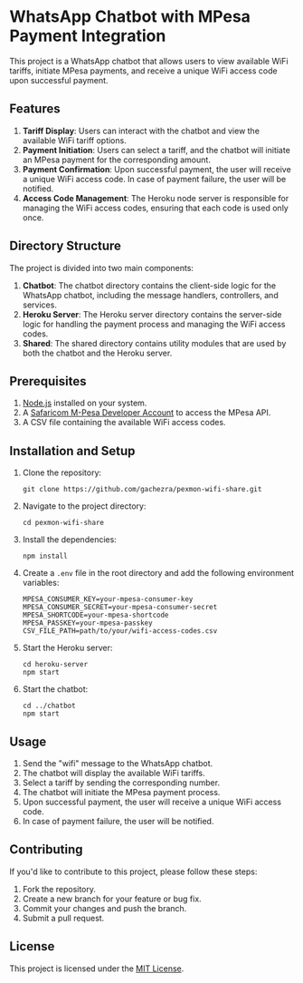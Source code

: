 # WhatsApp Chatbot with MPesa Payment Integration

This project is a WhatsApp chatbot that allows users to view available WiFi tariffs, initiate MPesa payments, and receive a unique WiFi access code upon successful payment.

## Features

1. **Tariff Display**: Users can interact with the chatbot and view the available WiFi tariff options.
2. **Payment Initiation**: Users can select a tariff, and the chatbot will initiate an MPesa payment for the corresponding amount.
3. **Payment Confirmation**: Upon successful payment, the user will receive a unique WiFi access code. In case of payment failure, the user will be notified.
4. **Access Code Management**: The Heroku node server is responsible for managing the WiFi access codes, ensuring that each code is used only once.

## Directory Structure

The project is divided into two main components:

1. **Chatbot**: The chatbot directory contains the client-side logic for the WhatsApp chatbot, including the message handlers, controllers, and services.
2. **Heroku Server**: The Heroku server directory contains the server-side logic for handling the payment process and managing the WiFi access codes.
3. **Shared**: The shared directory contains utility modules that are used by both the chatbot and the Heroku server.

## Prerequisites

1. [Node.js](https://nodejs.org/) installed on your system.
2. A [Safaricom M-Pesa Developer Account](https://developer.safaricom.co.ke/) to access the MPesa API.
3. A CSV file containing the available WiFi access codes.

## Installation and Setup

1. Clone the repository:
   ```
   git clone https://github.com/gachezra/pexmon-wifi-share.git
   ```
2. Navigate to the project directory:
   ```
   cd pexmon-wifi-share
   ```
3. Install the dependencies:
   ```
   npm install
   ```
4. Create a `.env` file in the root directory and add the following environment variables:
   ```
   MPESA_CONSUMER_KEY=your-mpesa-consumer-key
   MPESA_CONSUMER_SECRET=your-mpesa-consumer-secret
   MPESA_SHORTCODE=your-mpesa-shortcode
   MPESA_PASSKEY=your-mpesa-passkey
   CSV_FILE_PATH=path/to/your/wifi-access-codes.csv
   ```
5. Start the Heroku server:
   ```
   cd heroku-server
   npm start
   ```
6. Start the chatbot:
   ```
   cd ../chatbot
   npm start
   ```

## Usage

1. Send the "wifi" message to the WhatsApp chatbot.
2. The chatbot will display the available WiFi tariffs.
3. Select a tariff by sending the corresponding number.
4. The chatbot will initiate the MPesa payment process.
5. Upon successful payment, the user will receive a unique WiFi access code.
6. In case of payment failure, the user will be notified.

## Contributing

If you'd like to contribute to this project, please follow these steps:

1. Fork the repository.
2. Create a new branch for your feature or bug fix.
3. Commit your changes and push the branch.
4. Submit a pull request.

## License

This project is licensed under the [MIT License](LICENSE).
